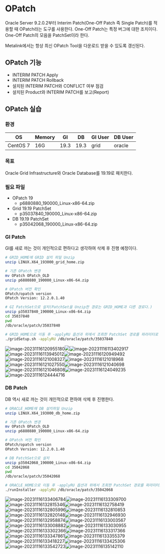 # OPatch

Oracle Server 9.2.0.2부터 Interim Patch(One-Off Patch 즉 Single Patch)를 적용할 때 OPatch라는 도구를 사용한다.
One-Off Patch는 특정 버그에 대한 조치이다.
One-Off Patch의 모음을 PatchSet이라 한다.

Metalink에서는 항상 최신 OPatch Tool을 다운로드 받을 수 있도록 갱신된다.

## OPatch 기능

-   INTERIM PATCH Apply
-   INTERIM PATCH Rollback
-   설치된 INTERIM PATCH와 CONFLICT 여부 점검
-   설치된 Product와 INTERIM PATCH를 보고(Report)

## OPatch 실습

### 환경

| OS       | Memory | GI   | DB   | GI User | DB User |
| -------- | ------ | ---- | ---- | ------- | ------- |
| CentOS 7 | 16G    | 19.3 | 19.3 | grid    | oracle  |

### 목표

Oracle Grid Infrastructure와 Oracle Database를 19.19로 패치한다.

### 필요 파일

-   OPatch 19
    -   p6880880_190000_Linux-x86-64.zip
-   Grid 19.19 PatchSet
    -   p35037840_190000_Linux-x86-64.zip
-   DB 19.19 PatchSet
    -   p35042068_190000_Linux-x86-64.zip

### GI Patch

GI를 새로 까는 것이 개인적으로 편하다고 생각하여 삭제 후 진행 예정이다.

```bash
# GRID_HOME에 GRID 설치 파일 Unzip
unzip LINUX.X64_193000_grid_home.zip

# 기존 OPatch 변경
mv OPatch OPatch_OLD
unzip p6880880_190000_Linux-x86-64.zip

# OPatch 버전 확인
OPatch/opatch version
OPatch Version: 12.2.0.1.40

# GI PatchSet으로 설치(PatchSet을 Unzip한 경로는 GRID_HOME과 다른 경로다.)
unzip p35037840_190000_Linux-x86-64.zip
cd 35037840
pwd
/db/oracle/patch/35037840

# GRID_HOME으로 이동 후 -applyRU 옵션과 위에서 조회한 PatchSet 경로를 파라미터로 gridSetup.sh 진행
./gridSetup.sh -applyRU /db/oracle/patch/35037840

```

![image-20231116120955180](./assets/image-20231116120955180.png)![](./assets/image-20231116113321226.png)![image-20231116113402917](./assets/image-20231116113402917.png)![image-20231116113945012](./assets/image-20231116113945012.png)![image-20231116120949492](./assets/image-20231116120949492.png)![image-20231116121008327](./assets/image-20231116121008327.png)![image-20231116121018968](./assets/image-20231116121018968.png)![image-20231116121027550](./assets/image-20231116121027550.png)![image-20231116121040698](./assets/image-20231116121040698.png)![image-20231116121046808](./assets/image-20231116121046808.png)![image-20231116124049235](./assets/image-20231116124049235.png)![image-20231116124444716](./assets/image-20231116124444716.png)

### DB Patch

DB 역시 새로 까는 것이 개인적으로 편하여 삭제 후 진행한다.

```bash
# ORACLE_HOME에 DB 설치파일 Unzip
unzip LINUX.X64_193000_db_home.zip

# 기존 OPatch 변경
mv OPatch OPatch_OLD
unzip p6880880_190000_Linux-x86-64.zip

# OPatch 버전 확인
OPatch/opatch version
OPatch Version: 12.2.0.1.40

# DB PatchSet으로 설치
unzip p35042068_190000_Linux-x86-64.zip
cd 35042068
pwd
/db/oracle/patch/35042068

# ORACLE_HOME으로 이동 후 -applyRU 옵션과 위에서 조회한 PatchSet 경로를 파라미터로 runInstaller 실행
./runInstaller -applyRU /db/oracle/patch/35042068
```

![image-20231116133406784](./assets/image-20231116133406784.png)![image-20231116133309700](./assets/image-20231116133309700.png)![image-20231116132815346](./assets/image-20231116132815346.png)![image-20231116132758419](./assets/image-20231116132758419.png)![image-20231116132805996](./assets/image-20231116132805996.png)![image-20231116132810853](./assets/image-20231116132810853.png)![image-20231116132820148](./assets/image-20231116132820148.png)![image-20231116132946930](./assets/image-20231116132946930.png)![image-20231116132958874](./assets/image-20231116132958874.png)![image-20231116133003567](./assets/image-20231116133003567.png)![image-20231116133008882](./assets/image-20231116133008882.png)![image-20231116133030955](./assets/image-20231116133030955.png)![image-20231116133302366](./assets/image-20231116133302366.png)![image-20231116133317366](./assets/image-20231116133317366.png)![image-20231116133347861](./assets/image-20231116133347861.png)![image-20231116133355379](./assets/image-20231116133355379.png)![image-20231116133418227](./assets/image-20231116133418227.png)![image-20231116133425306](./assets/image-20231116133425306.png)![image-20231116133542723](./assets/image-20231116133542723.png)![image-20231116135142110](./assets/image-20231116135142110.png)
